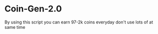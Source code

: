 # Coin-Gen-2.0

By using this script you can earn 97-2k coins everyday
don't use lots of at same time

